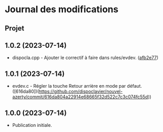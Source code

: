 # Journal des modifications

## Projet


## 1.0.2 (2023-07-14)

* dispocla.cpp - Ajouter le correctif à faire dans rules/evdev. ([afb2e77](https://github.com/dispoclavier/nouvel-azerty/commit/afb2e7707351092a70483116c64be9c8a05b5044))

## 1.0.1 (2023-07-14)

* evdev.c - Régler la touche Retour arrière en mode par défaut. ([616da80])(https://github.com/dispoclavier/nouvel-azerty/commit/616da804a22914e68665f32d522c7c3c074fc55d))

## 1.0.0 (2023-07-14)

* Publication initiale.
